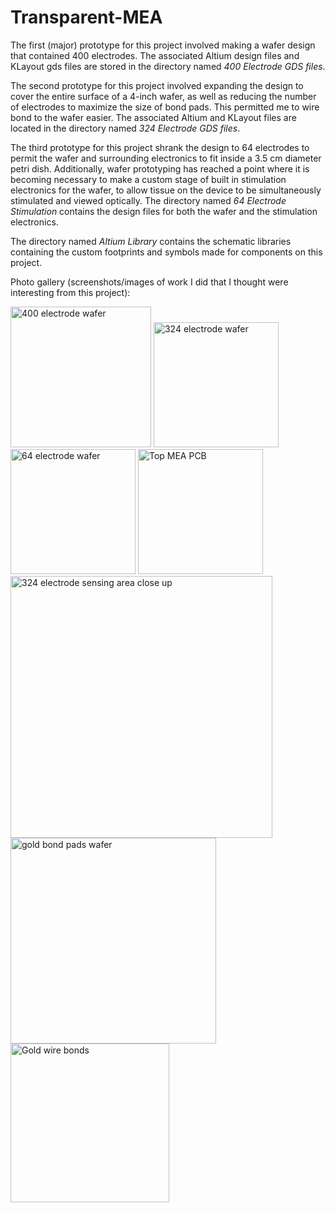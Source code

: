 # Transparent-MEA
The first (major) prototype for this project involved making a wafer design that contained 400 electrodes. The associated Altium design files and KLayout gds files are stored in the directory named *400 Electrode GDS files*.

The second prototype for this project involved expanding the design to cover the entire surface of a 4-inch wafer, as well as reducing the number of electrodes to maximize the size of bond pads. This permitted me to wire bond to the wafer easier. The associated Altium and KLayout files are located in the directory named *324 Electrode GDS files*.

The third prototype for this project shrank the design to 64 electrodes to permit the wafer and surrounding electronics to fit inside a 3.5 cm diameter petri dish. Additionally, wafer prototyping has reached a point where it is becoming necessary to make a custom stage of built in stimulation electronics for the wafer, to allow tissue on the device to be simultaneously stimulated and viewed optically. The directory named *64 Electrode Stimulation* contains the design files for both the wafer and the stimulation electronics.

The directory named *Altium Library* contains the schematic libraries containing the custom footprints and symbols made for components on this project.

Photo gallery (screenshots/images of work I did that I thought were interesting from this project): 



<img width="225" alt="400 electrode wafer" src="https://github.com/Jezen5Volk/Transparent-MEA/assets/138075884/3ee0cbcc-fa3a-4c61-914a-d23cbf7a93e2">
<img width="200" alt="324 electrode wafer" src="https://github.com/Jezen5Volk/Transparent-MEA/assets/138075884/fb3f63e8-4e5f-45d2-b726-a38d19e805f3">
<img width="200" alt="64 electrode wafer" src="https://github.com/Jezen5Volk/Transparent-MEA/assets/138075884/21c53e19-e751-4426-84dc-2db7f9d56ce1">
<img width="200" alt="Top MEA PCB" src="https://github.com/Jezen5Volk/Transparent-MEA/assets/138075884/1101454b-aa52-4309-adf9-ae972d629cf6">
<img width="419" alt="324 electrode sensing area close up" src="https://github.com/Jezen5Volk/Transparent-MEA/assets/138075884/39d0fadf-98ca-42cb-b97b-8c7b9a755447">
<img width="329" alt="gold bond pads wafer" src="https://github.com/Jezen5Volk/Transparent-MEA/assets/138075884/a18e7ec0-1dde-4968-a42a-5d940073248c">
<img width="254" alt="Gold wire bonds" src="https://github.com/Jezen5Volk/Transparent-MEA/assets/138075884/37b1fd69-0580-4a94-841b-c0cb8cba45d0">









